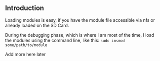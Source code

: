 ## Introduction

Loading modules is easy, if you have the module file accessible via nfs or already loaded on the SD Card.

During the debugging phase, which is where I am most of the time, I load the modules using the command line, like this: `sudo insmod some/path/to/module`

Add more here later